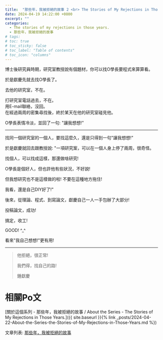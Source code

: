 ```yaml
---
title:  "那些年，我被拒絕的故事 2 <br> The Stories of My Rejections in Those Years. 2"
date: 2024-04-19 14:22:00 +0800
excerpt: ""
categories: 
  - The stories of my rejections in those years.
  - 那些年，我被拒絕的故事
# tags:
# toc: true
# toc_sticky: false
# toc_label: "Table of contents"
# toc_icon: "columns"
---
```


博士後研究員時期，研究室教授說有個題材，你可以找O學長要程式來算算看。

於是獻慶先就去找O學長了。

去他的研究室，不在。  
  
打研究室電話過去，不在。  
用E-mail聯絡，沒回。   
在經過兩周的密集尋找後，終於某天在他的研究室碰見他。

O學長表情冷淡，並回了一句: "讓我想想!"

-----

找同一個研究室的一個人，要找這麼久，還是只得到一句"讓我想想!"

於是獻慶就回去跟教授說: "一項研究案，可以在一個人身上停了兩周，很奇怪。

找個人，可以找成這樣，那還做啥研究!

O學長是個好人，但也許他有些狀況，不好說!

但我想研究也不是這樣做的啦! 不要在這種地方拖住!

我看，還是自己DIY好了!"

後來，從理論、程式、到寫論文，獻慶自己一人一手包辦了大部分!

投稿論文，成功!

搞定，收工!

GOOD! ^_^

看來"我自己想想!"更有用!

-----

> 他拒絕，很正常!
> 
> 我們得，找自己的路!
>
> 鍾獻慶

# 相關Po文

[關於這個系列 - 那些年，我被拒絕的故事 / About the Series - The Stories of My Rejections in Those Years.]({{ site.baseurl }}{% link _posts/2024-04-22-About-the-Series-the-Stories-of-My-Rejections-in-Those-Years.md %})

文章列表: [那些年，我被拒絕的故事](https://hsienching.github.io/categories/#%E9%82%A3%E4%BA%9B%E5%B9%B4-%E6%88%91%E8%A2%AB%E6%8B%92%E7%B5%95%E7%9A%84%E6%95%85%E4%BA%8B) 
